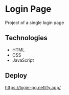 # Login Page
Project of a single login page

## Technologies
* HTML
* CSS
* JavaScript

## Deploy
https://login-pg.netlify.app/
